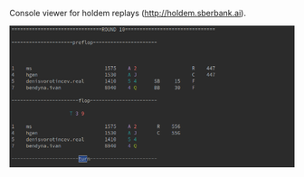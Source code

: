 Console viewer for holdem replays (http://holdem.sberbank.ai).

![alt screen](https://raw.githubusercontent.com/bendyna/holdem-game-viewer/master/screen.png)
